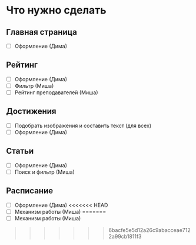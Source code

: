 # Что нужно сделать

## Главная страница
- [ ] Оформление (Дима)

## Рейтинг
- [ ] Оформление (Дима)
- [ ] Фильтр (Миша)
- [ ] Рейтинг преподавателей (Миша)

## Достижения
- [ ] Подобрать изображения и составить текст (для всех)
- [ ] Оформление (Дима)

## Статьи
- [ ] Оформление (Дима)
- [ ] Поиск и фильтр (Миша)

## Расписание
- [ ] Оформление (Дима)
<<<<<<< HEAD
- [ ] Механизм работы (Миша)
=======
- [ ] Механизм работы (Миша) 
>>>>>>> 6bacfe5e5d12a26c9abacceae7122a99cb1811f3
